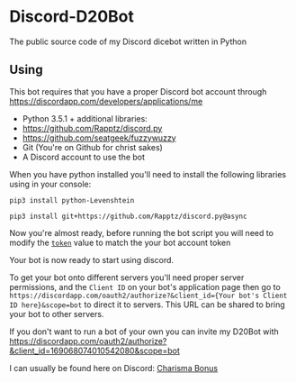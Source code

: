 # Discord-D20Bot
The public source code of my Discord dicebot written in Python

## Using
This bot requires that you have a proper Discord bot account through https://discordapp.com/developers/applications/me
 
 - Python 3.5.1 + additional libraries:
  - https://github.com/Rapptz/discord.py
  - https://github.com/seatgeek/fuzzywuzzy
 - Git (You're on Github for christ sakes)
 - A Discord account to use the bot

 When you have python installed you'll need to install the following libraries using in your console:

`pip3 install python-Levenshtein`

`pip3 install git+https://github.com/Rapptz/discord.py@async`
 
Now you're almost ready, before running the bot script you will need to modify the [`token`](https://github.com/RowenStipe/Discord-D20Bot/blob/master/diceroll.py#L28) value to match the your bot account token

Your bot is now ready to start using discord.

To get your bot onto different servers you'll need proper server permissions, and the `Client ID` on your bot's application page then go to `https://discordapp.com/oauth2/authorize?&client_id={Your bot's Client ID here}&scope=bot` to direct it to servers. This URL can be shared to bring your bot to other servers.

If you don't want to run a bot of your own you can invite my D20Bot with https://discordapp.com/oauth2/authorize?&client_id=169068074010542080&scope=bot

I can usually be found here on Discord: [Charisma Bonus](https://discord.gg/AChmBdp)
